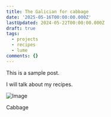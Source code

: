 ```yaml
---
title: The Galician for cabbage
date: '2025-05-16T00:00:00.000Z'
lastUpdated: 2024-05-22T00:00:00.000Z
draft: true
tags:
  - projects
  - recipes
  - lume
comments: {}
---
```



This is a sample post.

<!--more-->

I will talk about my recipes.

![Image](/uploads/repolo.jpg)

Cabbage
